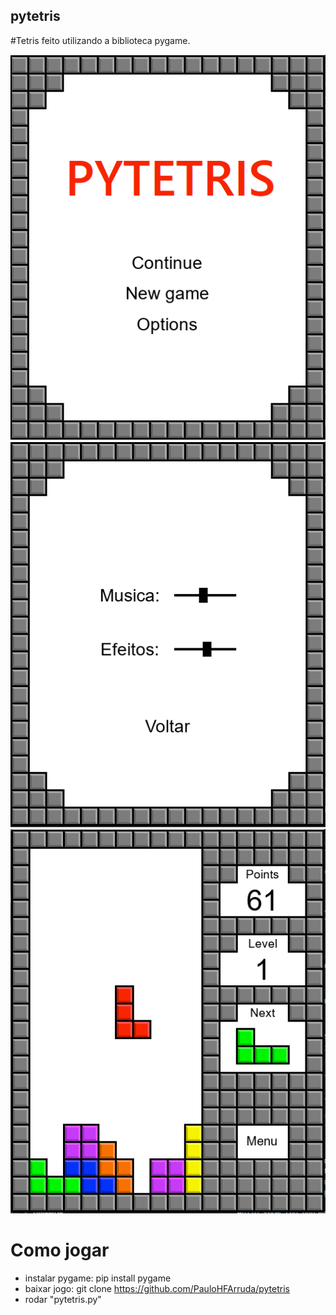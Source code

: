 ## pytetris
 #Tetris feito utilizando a biblioteca pygame.
 
![Screenshot](./appData/images/redme/main-menu.png)
![Screenshot](./appData/images/redme/options-menu.png)
![Screenshot](appData/images/redme/game.png)

# Como jogar

* instalar pygame: pip install pygame
* baixar jogo: git clone https://github.com/PauloHFArruda/pytetris
* rodar "pytetris.py"
